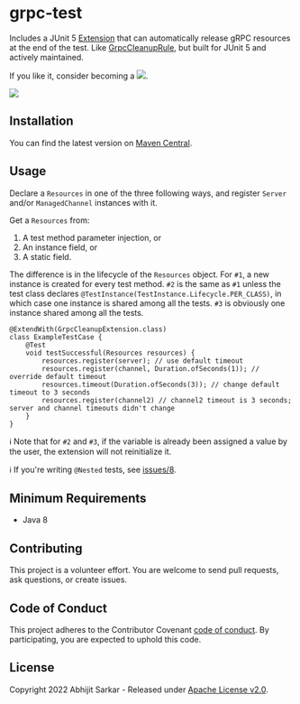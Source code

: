 # grpc-test

Includes a JUnit
5 [Extension](https://junit.org/junit5/docs/current/api/org.junit.jupiter.api/org/junit/jupiter/api/extension/Extension.html)
that can automatically release gRPC resources at the end of the test.
Like [GrpcCleanupRule](https://grpc.github.io/grpc-java/javadoc/io/grpc/testing/GrpcCleanupRule.html), but built for
JUnit 5 and actively maintained.

If you like it, consider becoming a
[![](https://img.shields.io/static/v1?label=Sponsor&message=%E2%9D%A4&logo=GitHub&color=%23fe8e86)](https://github.com/sponsors/asarkar).

[![](https://github.com/asarkar/grpc-test/workflows/CI%20Pipeline/badge.svg)](https://github.com/asarkar/grpc-test/actions?query=workflow%3A%22CI+Pipeline%22)

## Installation

You can find the latest version
on [Maven Central](https://search.maven.org/search?q=g:com.asarkar.grpc%20AND%20a:grpc-test).

## Usage

Declare a `Resources` in one of the three following ways, and register `Server` and/or `ManagedChannel` instances with
it.

Get a `Resources` from:

1. A test method parameter injection, or
2. An instance field, or
3. A static field.

The difference is in the lifecycle of the `Resources` object. For `#1`, a new instance is created for every test method.
`#2` is the same as `#1` unless the test class declares `@TestInstance(TestInstance.Lifecycle.PER_CLASS)`, in which case
one instance is shared among all the tests. `#3` is obviously one instance shared among all the tests.

```
@ExtendWith(GrpcCleanupExtension.class)
class ExampleTestCase {
    @Test
    void testSuccessful(Resources resources) {
        resources.register(server); // use default timeout
        resources.register(channel, Duration.ofSeconds(1)); // override default timeout
        resources.timeout(Duration.ofSeconds(3)); // change default timeout to 3 seconds
        resources.register(channel2) // channel2 timeout is 3 seconds; server and channel timeouts didn't change
    }
}

```

:information_source: Note that for `#2` and `#3`, if the variable is already been assigned a value by the user, the
extension will not reinitialize it.

:information_source: If you're writing `@Nested` tests, see [issues/8](https://github.com/asarkar/grpc-test/issues/8).

## Minimum Requirements
- Java 8

## Contributing

This project is a volunteer effort. You are welcome to send pull requests, ask questions, or create issues.

## Code of Conduct

This project adheres to the Contributor Covenant [code of conduct](https://github.com/asarkar/.github/blob/main/CODE_OF_CONDUCT.md).
By participating, you are expected to uphold this code.

## License

Copyright 2022 Abhijit Sarkar - Released under [Apache License v2.0](LICENSE).
